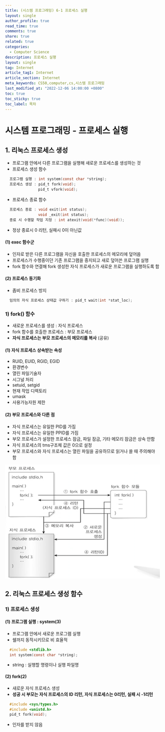 ```yaml
---
title: (시스템 프로그래밍) 6-1 프로세스 실행
layout: single
author_profile: true
read_time: true
comments: true
share: true
related: true
categories:
  - Computer Science
description: 프로세스 실행
layout: single
tag: Internet
article_tag1: Internet
article_section: Internet
meta_keywords: CS50,computer,cs,시스템 프로그래밍
last_modified_at: "2022-12-06 14:00:00 +0800"
toc: true
toc_sticky: true
toc_label: 목차
---
```


# 시스템 프로그래밍 - 프로세스 실행

## 1. 리눅스 프로세스 생성

- 프로그램 안에서 다른 프로그램을 실행해 새로운 프로세스를 생성하는 것
- 프로세스 생성 함수

```c
  프로그램 실행 : int system(const char *string);
  프로세스 생성 : pid_t fork(void);
               pid_t vfork(void);
```

- 프로세스 종료 함수

```c
  프로세스 종료 : void exit(int status);
               void _exit(int status);
  종료 시 수행할 작업 지정 : int atexit(void(*func)(void));
```

- 정상 종료시 0 리턴, 실패시 0이 아닌값

#### (1) exec 함수군

- 인자로 받은 다른 프로그램을 자신을 호출한 프로세스의 메모리에 덮어씀
- 프로세스가 수행중이던 기존 프로그램을 중지되고 새로 덮어쓴 프로그램 실행
- fork 함수와 연결해 fork 생성한 자식 프로세스가 새로운 프로그램을 실행하도록 함

#### (2) 프로세스 동기화

- 좀비 프로세스 방지

```c
  임의의 자식 프로세스 상태값 구하기 : pid_t wait(int *stat_loc);
```

### 1) fork() 함수

- 새로운 프로세스를 생성 : 자식 프로세스
- fork 함수를 호출한 프로세스 : 부모 프로세스
- **자식 프로세스는 부모 프로세스의 메모리를 복사** (공유)

#### (1) 자식 프로세스 상속받는 속성

- RUID, EUID, RGID, EGID
- 환경변수
- 열린 파일기술자
- 시그널 처리
- setuid, setgid
- 현재 작업 디렉토리
- umask
- 사용가능자원 제한

#### (2) 부모 프로세스와 다른 점

- 자식 프로세스는 유일한 PID를 가짐
- 자식 프로세스는 유일한 PPID를 가짐
- 부모 프로세스가 설정한 프로세스 잠금, 파일 잠금, 기타 메모리 잠금은 상속 안함
- 자식 프로세스의 tms구조체 값은 0으로 설정
- 부모 프로세스와 자식 프로세스는 열린 파일을 공유하므로 읽거나 쓸 때 주의해야 함

![alt](/assets/images/post/ComputerStudy/346.png)

## 2. 리눅스 프로세스 생성 함수

### 1) 프로세스 생성

#### (1) 프로그램 실행 : system(3)

- 프로그램 안에서 새로운 프로그램 실행
- 쉘까지 동작시키므로 비 효율적

```c
  #include <stdlib.h>
  int system(const char *string);
```

- string : 실행할 명령이나 실행 파일명

#### (2) fork(2)

- 새로운 자식 프로세스 생성
- **성공 시 부모는 자식 프로세스의 ID 리턴, 자식 프로세스는 0리턴, 실패 시 -1리턴**

```c
  #include <sys/types.h>
  #include <unistd.h>
  pid_t fork(void);
```

- 인자를 받지 않음
